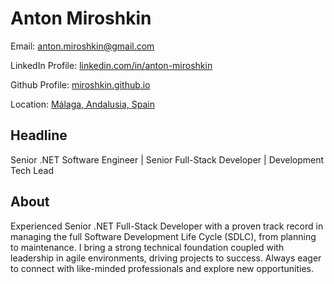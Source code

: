 # Anton Miroshkin
Email: anton.miroshkin@gmail.com

LinkedIn Profile: [linkedin.com/in/anton-miroshkin](https://linkedin.com/in/anton-miroshkin)

Github Profile: [miroshkin.github.io](https://miroshkin.github.io/)

Location: [Málaga, Andalusia, Spain](https://maps.app.goo.gl/MFTqi6tQheXa8xZL7)

## Headline 
Senior .NET Software Engineer | Senior Full-Stack Developer | Development Tech Lead

## About
Experienced Senior .NET Full-Stack Developer with a proven track record in managing the full Software Development Life Cycle (SDLC), from planning to maintenance. I bring a strong technical foundation coupled with leadership in agile environments, driving projects to success. Always eager to connect with like-minded professionals and explore new opportunities.

